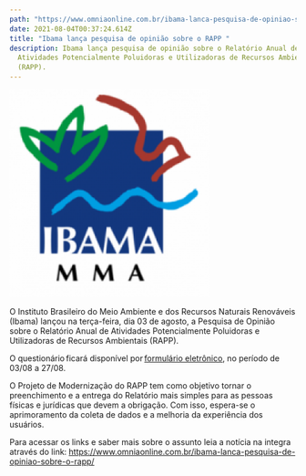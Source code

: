 ```yaml
---
path: "https://www.omniaonline.com.br/ibama-lanca-pesquisa-de-opiniao-sobre-o-rapp/ "
date: 2021-08-04T00:37:24.614Z
title: "Ibama lança pesquisa de opinião sobre o RAPP "
description: Ibama lança pesquisa de opinião sobre o Relatório Anual de
  Atividades Potencialmente Poluidoras e Utilizadoras de Recursos Ambientais
  (RAPP).
---
```

<!--StartFragment-->

![](../assets/ibama.png)

O Instituto Brasileiro do Meio Ambiente e dos Recursos Naturais Renováveis (Ibama) lançou na terça-feira, dia 03 de agosto, a Pesquisa de Opinião sobre o Relatório Anual de Atividades Potencialmente Poluidoras e Utilizadoras de Recursos Ambientais (RAPP).

O questionário ficará disponível por [formulário eletrônico](https://docs.google.com/forms/d/1LhwS468i27IGqO2ABV-zyYNfaWlUnpYFwWPCUwRGejE/viewform?edit_requested=true), no período de 03/08 a 27/08. 

O Projeto de Modernização do RAPP tem como objetivo tornar o preenchimento e a entrega do Relatório mais simples para as pessoas físicas e jurídicas que devem a obrigação. Com isso, espera-se o aprimoramento da coleta de dados e a melhoria da experiência dos usuários. 

Para acessar os links e saber mais sobre o assunto leia a notícia na integra através do link: <https://www.omniaonline.com.br/ibama-lanca-pesquisa-de-opiniao-sobre-o-rapp/> 

<!--EndFragment-->